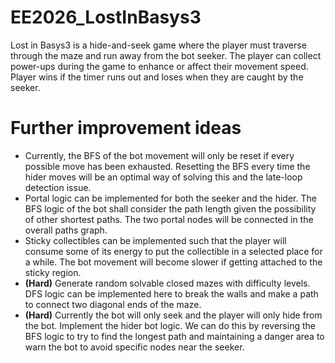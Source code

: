 # EE2026_LostInBasys3
Lost in Basys3 is a hide-and-seek game where the player must traverse through the maze and run away from the bot seeker. The player can collect power-ups during the game to enhance or affect their movement speed. Player wins if the timer runs out and loses when they are caught by the seeker.

# Further improvement ideas
- Currently, the BFS of the bot movement will only be reset if every possible move has been exhausted. Resetting the BFS every time the hider moves will be an optimal way of solving this and the late-loop detection issue.
- Portal logic can be implemented for both the seeker and the hider. The BFS logic of the bot shall consider the path length given the possibility of other shortest paths. The two portal nodes will be connected in the overall paths graph.
- Sticky collectibles can be implemented such that the player will consume some of its energy to put the collectible in a selected place for a while. The bot movement will become slower if getting attached to the sticky region.
- **(Hard)** Generate random solvable closed mazes with difficulty levels. DFS logic can be implemented here to break the walls and make a path to connect two diagonal ends of the maze.
- **(Hard)** Currently the bot will only seek and the player will only hide from the bot. Implement the hider bot logic. We can do this by reversing the BFS logic to try to find the longest path and maintaining a danger area to warn the bot to avoid specific nodes near the seeker.  
